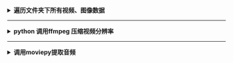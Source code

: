 <details> 
    <summary><strong>   遍历文件夹下所有视频、图像数据   </strong></summary>

```python
video_path = f"{path}/raw_videos"
files = [x for x in os.listdir(video_path) if x.endswith(".MP4")]
```
</details>

----------------------------------------------------------------------------------------------------------------------------------------

<details> 
    <summary><strong>   python 调用ffmpeg 压缩视频分辨率   </strong></summary>
    scale=-1:480, scale=640:480, scale=width:hight
    
```python
video_path = f"{path}/raw_videos"
files = [x for x in os.listdir(video_path) if x.endswith(".MP4")]
for file in files:
    outfile = f"{file[:-4]}_640{file[-4:]}"
    compress = f"ffmpeg -i {raw_video_path}/{file} -strict -2 -vf scale=-1:480 {out_video_path}/{outfile}"
    isRun = os.system(compress)
```
</details>

----------------------------------------------------------------------------------------------------------------------------------------

<details> 
    <summary><strong>   调用moviepy提取音频   </strong></summary>
    
```python
audio_path = f"{path}/audio"
os.makedirs(audio_path, exist_ok=True)
videofiles = [x for x in os.listdir(f"{path}/640_videos") if x.endswith(".MP4")]
for v in videofiles:
    audio_clip = AudioFileClip(f"{path}/640_videos/{v}")
    audio_clip.write_audiofile(f"{audio_path}/{v[:-4]}.wav")
```
</details>

